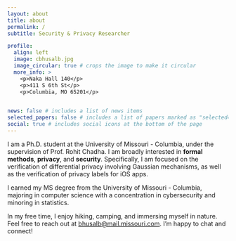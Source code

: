 ```yaml
---
layout: about
title: about
permalink: /
subtitle: Security & Privacy Researcher

profile:
  align: left
  image: cbhusalb.jpg
  image_circular: true # crops the image to make it circular
  more_info: >
    <p>Naka Hall 140</p>
    <p>411 S 6th St</p>
    <p>Columbia, MO 65201</p>
  

news: false # includes a list of news items
selected_papers: false # includes a list of papers marked as "selected={true}"
social: true # includes social icons at the bottom of the page
---
```



I am a Ph.D. student at the University of Missouri - Columbia, under the supervision of Prof. Rohit Chadha. I am broadly interested in **formal methods**, **privacy**, and **security**. Specifically, I am focused on the verification of differential privacy involving Gaussian mechanisms, as well as the verification of privacy labels for iOS apps.

I earned my MS degree from the University of Missouri - Columbia, majoring in computer science with a concentration in cybersecurity and minoring in statistics.

In my free time, I enjoy hiking, camping, and immersing myself in nature. Feel free to reach out at bhusalb@mail.missouri.com. I’m happy to chat and connect!



